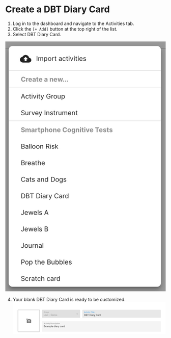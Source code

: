 # Create a DBT Diary Card
1. Log in to the dashboard and navigate to the Activities tab.
2. Click the `[+ Add]` button at the top right of the list.
3. Select DBT Diary Card.

![](../../../05-start_here/06-activities/assets/activity_menu.jpg)

4. Your blank DBT Diary Card is ready to be customized.
![](../assets/dbt_title.jpg)
